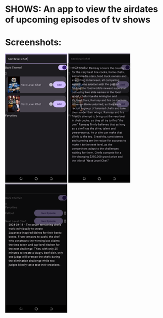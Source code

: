 # SHOWS: An app to view the airdates of upcoming episodes of tv shows

# Screenshots:
<div>
  <img src="screenshots/search.png" width="200" height="416" alt="search">
  <img src="screenshots/show_info.png" width="200" height="416" alt="show_info">
  <img src="screenshots/next_episode.png" width="200" height="416" alt="next_episodeh">
</div>

